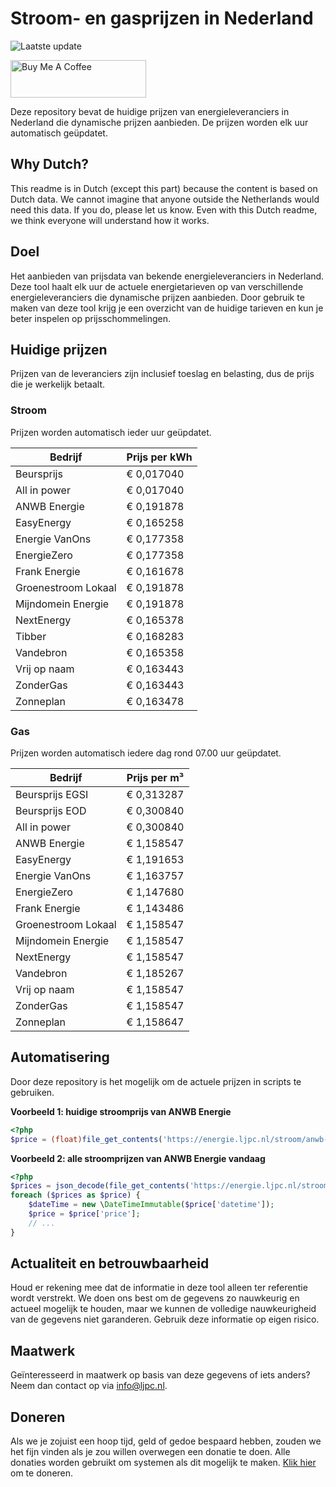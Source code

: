 # Stroom- en gasprijzen in Nederland

![Laatste update](https://img.shields.io/badge/laatste%20update-2025--10--05%2018%3A00%20CET-brightgreen)

<a href="https://www.buymeacoffee.com/Lars-" target="_blank"><img src="https://cdn.buymeacoffee.com/buttons/v2/default-orange.png" alt="Buy Me A Coffee" height="60" style="height: 60px !important;width: 217px !important;" ></a>

Deze repository bevat de huidige prijzen van energieleveranciers in Nederland die dynamische prijzen aanbieden. De prijzen worden elk uur automatisch geüpdatet.

## Why Dutch?

This readme is in Dutch (except this part) because the content is based on Dutch data. We cannot imagine that anyone outside the Netherlands would need this data. If you do, please let us know. Even with this Dutch readme, we think
everyone will understand how it works.

## Doel

Het aanbieden van prijsdata van bekende energieleveranciers in Nederland. Deze tool haalt elk uur de actuele energietarieven op van verschillende energieleveranciers die dynamische prijzen aanbieden. Door gebruik te maken van deze tool
krijg je een overzicht van de huidige tarieven en kun je beter inspelen op prijsschommelingen.

## Huidige prijzen

Prijzen van de leveranciers zijn inclusief toeslag en belasting, dus de prijs die je werkelijk betaalt.

### Stroom

Prijzen worden automatisch ieder uur geüpdatet.

 Bedrijf | Prijs per kWh 
---------|---------------
Beursprijs | € 0,017040
All in power | € 0,017040
ANWB Energie | € 0,191878
EasyEnergy | € 0,165258
Energie VanOns | € 0,177358
EnergieZero | € 0,177358
Frank Energie | € 0,161678
Groenestroom Lokaal | € 0,191878
Mijndomein Energie | € 0,191878
NextEnergy | € 0,165378
Tibber | € 0,168283
Vandebron | € 0,165358
Vrij op naam | € 0,163443
ZonderGas | € 0,163443
Zonneplan | € 0,163478


### Gas

Prijzen worden automatisch iedere dag rond 07.00 uur geüpdatet.

 Bedrijf | Prijs per m³ 
---------|--------------
Beursprijs EGSI | € 0,313287
Beursprijs EOD | € 0,300840
All in power | € 0,300840
ANWB Energie | € 1,158547
EasyEnergy | € 1,191653
Energie VanOns | € 1,163757
EnergieZero | € 1,147680
Frank Energie | € 1,143486
Groenestroom Lokaal | € 1,158547
Mijndomein Energie | € 1,158547
NextEnergy | € 1,158547
Vandebron | € 1,185267
Vrij op naam | € 1,158547
ZonderGas | € 1,158547
Zonneplan | € 1,158647


## Automatisering

Door deze repository is het mogelijk om de actuele prijzen in scripts te gebruiken.

**Voorbeeld 1: huidige stroomprijs van ANWB Energie**

```php
<?php
$price = (float)file_get_contents('https://energie.ljpc.nl/stroom/anwb-energie-nu.txt');

```

**Voorbeeld 2: alle stroomprijzen van ANWB Energie vandaag**

```php
<?php
$prices = json_decode(file_get_contents('https://energie.ljpc.nl/stroom/all-in-power-vandaag.json'),true);
foreach ($prices as $price) {
    $dateTime = new \DateTimeImmutable($price['datetime']);
    $price = $price['price'];
    // ...
}
```

## Actualiteit en betrouwbaarheid

Houd er rekening mee dat de informatie in deze tool alleen ter referentie wordt verstrekt. We doen ons best om de gegevens zo nauwkeurig en actueel mogelijk te houden, maar we kunnen de volledige nauwkeurigheid van de gegevens niet
garanderen. Gebruik deze informatie op eigen risico.

## Maatwerk

Geïnteresseerd in maatwerk op basis van deze gegevens of iets anders? Neem dan contact op
via [info@ljpc.nl](mailto:info@ljpc.nl?subject=Energie%20prijzen).

## Doneren

Als we je zojuist een hoop tijd, geld of gedoe bespaard hebben, zouden we het fijn vinden als je zou willen overwegen een
donatie te doen. Alle donaties worden gebruikt om systemen als dit mogelijk te
maken. [Klik hier](https://www.buymeacoffee.com/Lars-) om te doneren.
